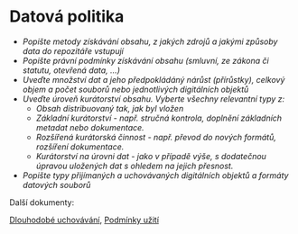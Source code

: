 # Datová politika

- *Popište metody získávání obsahu, z jakých zdrojů a jakými způsoby data do repozitáře vstupují*
- *Popište právní podmínky získávání obsahu (smluvní, ze zákona či statutu, otevřená data, ...)*
- *Uveďte množství dat a jeho předpokládáný nárůst (přírůstky), celkový objem a počet souborů nebo jednotlivých digitálních objektů*
- *Uveďte úroveň kurátorství obsahu. Vyberte všechny relevantní typy z:*
   - *Obsah distribuovaný tak, jak byl vložen*
   - *Základní kurátorství - např. stručná kontrola, doplnění základních metadat nebo dokumentace.*
   - *Rozšířená kurátorská činnost - např. převod do nových formátů, rozšíření dokumentace.*
   - *Kurátorství na úrovni dat - jako v případě výše, s dodatečnou úpravou uložených dat s ohledem na jejich přesnost.*
- *Popište typy přijímaných a uchovávaných digitálních objektů a formáty datových souborů*


Další dokumenty: 

[Dlouhodobé uchovávání](dlouhodobe-uchovavani.md), [Podmínky užití](../organizacni-dokumenty/podminky-uziti.md)
